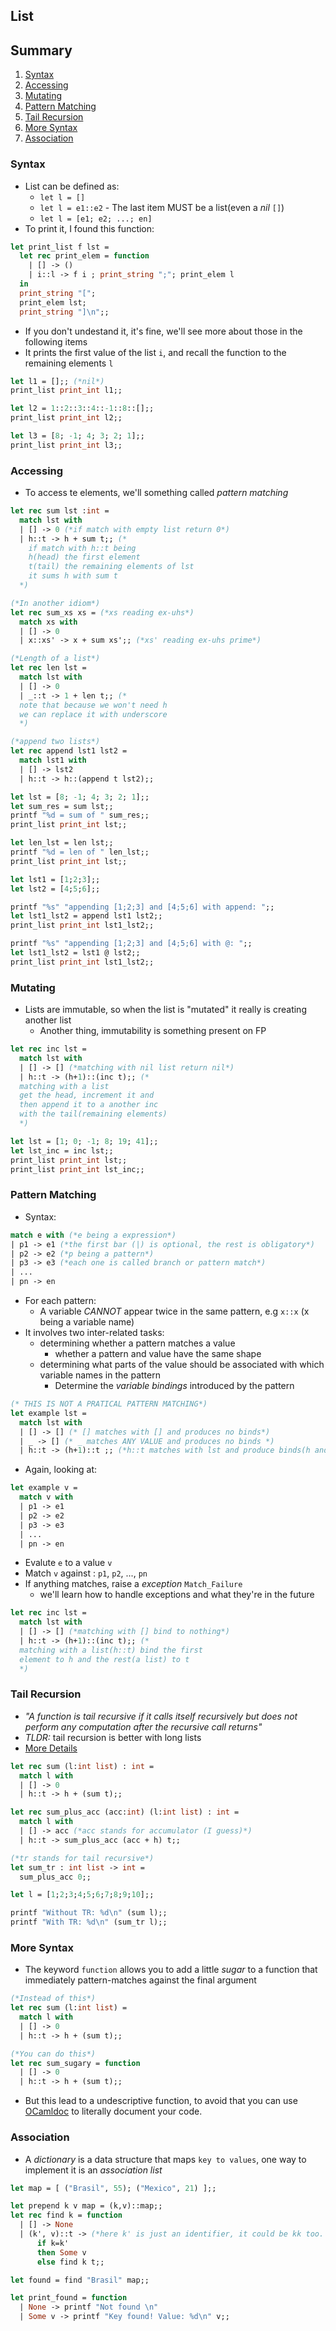 ## List

## Summary
1. [Syntax](#syntax)
2. [Accessing](#accessing)
3. [Mutating](#mutating)
4. [Pattern Matching](#pattern-matching)
5. [Tail Recursion](#tail-recursion)
6. [More Syntax](#more-syntax)
7. [Association](#association)

### Syntax
- List can be defined as:
  - `let l = []`
  - `let l = e1::e2` - The last item MUST be a list(even a _nil_ `[]`)
  - `let l = [e1; e2; ...; en]`
- To print it, I found this function:
```ocaml
let print_list f lst = 
  let rec print_elem = function
    | [] -> ()
    | i::l -> f i ; print_string ";"; print_elem l
  in
  print_string "[";
  print_elem lst;
  print_string "]\n";;
```
- If you don't undestand it, it's fine, we'll see more about those in the following items
- It prints the first value of the list `i`, and recall the function to the remaining elements `l`
```ocaml
let l1 = [];; (*nil*)
print_list print_int l1;;

let l2 = 1::2::3::4::-1::8::[];;
print_list print_int l2;;

let l3 = [8; -1; 4; 3; 2; 1];;
print_list print_int l3;;
```

### Accessing
- To access te elements, we'll something called _pattern matching_
```ocaml
let rec sum lst :int =
  match lst with
  | [] -> 0 (*if match with empty list return 0*)
  | h::t -> h + sum t;; (*
    if match with h::t being
    h(head) the first element
    t(tail) the remaining elements of lst
    it sums h with sum t
  *)

(*In another idiom*)
let rec sum_xs xs = (*xs reading ex-uhs*)
  match xs with
  | [] -> 0
  | x::xs' -> x + sum xs';; (*xs' reading ex-uhs prime*)

(*Length of a list*)
let rec len lst =
  match lst with
  | [] -> 0
  | _::t -> 1 + len t;; (*
  note that because we won't need h 
  we can replace it with underscore
  *)

(*append two lists*)
let rec append lst1 lst2 = 
  match lst1 with
  | [] -> lst2
  | h::t -> h::(append t lst2);;

let lst = [8; -1; 4; 3; 2; 1];;
let sum_res = sum lst;;
printf "%d = sum of " sum_res;;
print_list print_int lst;;

let len_lst = len lst;;
printf "%d = len of " len_lst;;
print_list print_int lst;;

let lst1 = [1;2;3];;
let lst2 = [4;5;6];;

printf "%s" "appending [1;2;3] and [4;5;6] with append: ";;
let lst1_lst2 = append lst1 lst2;;
print_list print_int lst1_lst2;;

printf "%s" "appending [1;2;3] and [4;5;6] with @: ";;
let lst1_lst2 = lst1 @ lst2;;
print_list print_int lst1_lst2;;
```

### Mutating
- Lists are immutable, so when the list is "mutated" it really is creating another list
  - Another thing, immutability is something present on FP
```ocaml
let rec inc lst =
  match lst with
  | [] -> [] (*matching with nil list return nil*)
  | h::t -> (h+1)::(inc t);; (*
  matching with a list
  get the head, increment it and
  then append it to a another inc 
  with the tail(remaining elements)
  *)

let lst = [1; 0; -1; 8; 19; 41];;
let lst_inc = inc lst;;
print_list print_int lst;;
print_list print_int lst_inc;;
```

### Pattern Matching
- Syntax:
```ocaml
match e with (*e being a expression*)
| p1 -> e1 (*the first bar (|) is optional, the rest is obligatory*)
| p2 -> e2 (*p being a pattern*)
| p3 -> e3 (*each one is called branch or pattern match*)
| ...
| pn -> en
```
- For each pattern:
  - A variable _CANNOT_ appear twice in the same pattern, e.g `x::x` (x being a variable name)
- It involves two inter-related tasks:
  - determining whether a pattern matches a value 
    - whether a pattern and value have the same shape
  - determining what parts of the value should be associated with which variable names in the pattern
    - Determine the _variable bindings_ introduced by the pattern

```ocaml
(* THIS IS NOT A PRATICAL PATTERN MATCHING*)
let example lst =
  match lst with
  | [] -> [] (* [] matches with [] and produces no binds*)
  | _ -> [] (* _ matches ANY VALUE and produces no binds *)
  | h::t -> (h+1)::t ;; (*h::t matches with lst and produce binds(h and t)*)
```

- Again, looking at:
```ocaml
let example v =
  match v with
  | p1 -> e1 
  | p2 -> e2 
  | p3 -> e3 
  | ...
  | pn -> en
```
- Evalute `e` to a value `v`
- Match `v` against : `p1`, `p2`, ..., `pn`
- If anything matches, raise a _exception_ `Match_Failure`
  - we'll learn how to handle exceptions and what they're in the future

```ocaml
let rec inc lst =
  match lst with
  | [] -> [] (*matching with [] bind to nothing*)
  | h::t -> (h+1)::(inc t);; (*
  matching with a list(h::t) bind the first
  element to h and the rest(a list) to t
  *)
```

### Tail Recursion
- _"A function is tail recursive if it calls itself recursively but does not perform any computation after the recursive call returns"_
- _TLDR:_ tail recursion is better with long lists
- [More Details](https://www.cs.cornell.edu/courses/cs3110/2019sp/textbook/data/tail_recursion.html)
```ocaml
let rec sum (l:int list) : int = 
  match l with
  | [] -> 0
  | h::t -> h + (sum t);;

let rec sum_plus_acc (acc:int) (l:int list) : int =
  match l with
  | [] -> acc (*acc stands for accumulator (I guess)*)
  | h::t -> sum_plus_acc (acc + h) t;;

(*tr stands for tail recursive*)
let sum_tr : int list -> int =
  sum_plus_acc 0;;

let l = [1;2;3;4;5;6;7;8;9;10];;

printf "Without TR: %d\n" (sum l);;
printf "With TR: %d\n" (sum_tr l);;
```

### More Syntax
- The keyword `function` allows you to add a little _sugar_ to a function that immediately pattern-matches against the final argument
```ocaml
(*Instead of this*)
let rec sum (l:int list) = 
  match l with
  | [] -> 0
  | h::t -> h + (sum t);;

(*You can do this*)
let rec sum_sugary = function
  | [] -> 0
  | h::t -> h + (sum t);;
```
- But this lead to a undescriptive function, to avoid that you can use [OCamldoc](https://ocaml.org/manual/ocamldoc.html) to literally document your code.

### Association
- A _dictionary_ is a data structure that maps `key to values`, one way to implement it is an _association list_
```ocaml
let map = [ ("Brasil", 55); ("Mexico", 21) ];;

let prepend k v map = (k,v)::map;;
let rec find k = function
  | [] -> None
  | (k', v)::t -> (*here k' is just an identifier, it could be kk too. It's TOTALLY different from 'a that's a general type*)
      if k=k' 
      then Some v 
      else find k t;;

let found = find "Brasil" map;;

let print_found = function
  | None -> printf "Not found \n"
  | Some v -> printf "Key found! Value: %d\n" v;;
```
